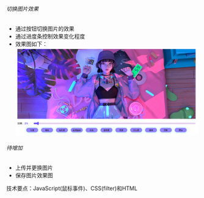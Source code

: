 ###### 切换图片效果
- 通过按钮切换图片的效果
- 通过进度条控制效果变化程度
- 效果图如下：
![节点](./效果图.png)

###### 待增加
- 上传并更换图片
- 保存图片效果图

技术要点：JavaScript(鼠标事件)、CSS(filter)和HTML